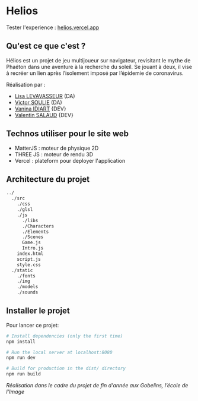 # Helios

Tester l'experience : [helios.vercel.app](https://helios.vercel.app/)

## Qu'est ce que c'est ?
Hélios est un projet de jeu multijoueur sur navigateur, revisitant le mythe de Phaéton dans une aventure à la recherche du soleil. Se jouant à deux, il vise à recréer un lien après l’isolement imposé par l’épidemie de coronavirus.


Réalisation par :
- [Lisa LEVAVASSEUR](http://lisalevavasseur.fr/) (DA)
- [Victor SOULIE](https://victor-soulie.com/) (DA)
- [Vanina IDIART](http://vaninaidiart.fr/) {DEV}
- [Valentin SALAUD](https://valentinsld.fr/) {DEV}


## Technos utiliser pour le site web

- MatterJS : moteur de physique 2D
- THREE JS : moteur de rendu 3D
- Vercel : plateform pour deployer l'application


## Architecture du projet
``` bash
../
  ./src
    ./css
    ./glsl
    ./js 
      ./libs
      ./Characters
      ./Elements
      ./Scenes
      Game.js
      Intro.js
    index.html
    script.js
    style.css
  ./static
    ./fonts
    ./img
    ./models
    ./sounds
```

## Installer le projet
Pour lancer ce projet:

``` bash
# Install dependencies (only the first time)
npm install

# Run the local server at localhost:8080
npm run dev

# Build for production in the dist/ directory
npm run build
```

*Réalisation dans le cadre du projet de fin d'année aux Gobelins, l’école de l’Image*